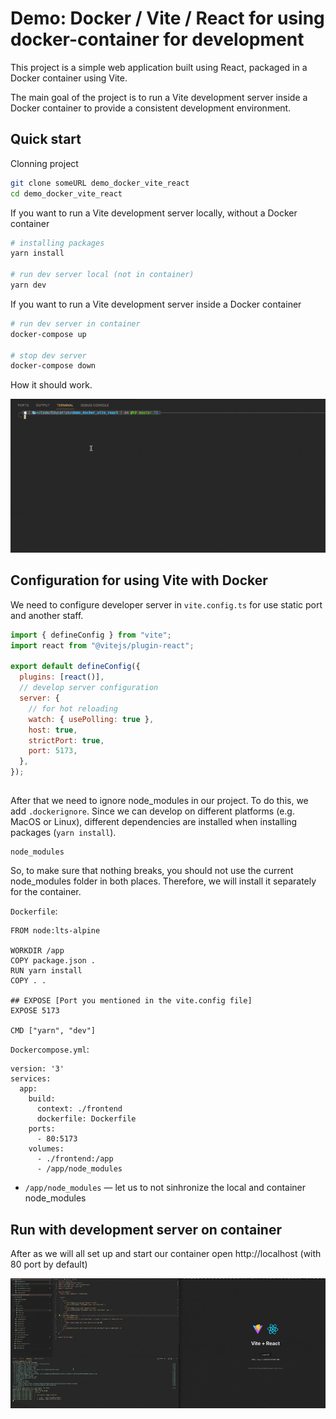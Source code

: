 # Demo: Docker / Vite / React for using docker-container for development

This project is a simple web application built using React, packaged in a Docker container using Vite.

The main goal of the project is to run a Vite development server inside a Docker container to provide a consistent development environment.

## Quick start

Clonning project

```bash
git clone someURL demo_docker_vite_react
cd demo_docker_vite_react
```

If you want to run a Vite development server locally, without a Docker container

```bash
# installing packages
yarn install

# run dev server local (not in container)
yarn dev
```

If you want to run a Vite development server inside a Docker container

```bash
# run dev server in container
docker-compose up

# stop dev server
docker-compose down
```

How it should work.

![example](./example1.gif)

## Configuration for using Vite with Docker

We need to configure developer server in `vite.config.ts` for use static port and another staff.

```js
import { defineConfig } from "vite";
import react from "@vitejs/plugin-react";

export default defineConfig({
  plugins: [react()],
  // develop server configuration
  server: {
    // for hot reloading
    watch: { usePolling: true },
    host: true,
    strictPort: true,
    port: 5173,
  },
});
```

##

After that we need to ignore node_modules in our project. To do this, we add `.dockerignore`. Since we can develop on different platforms (e.g. MacOS or Linux), different dependencies are installed when installing packages (`yarn install`).

```
node_modules
```

So, to make sure that nothing breaks, you should not use the current node_modules folder in both places.
Therefore, we will install it separately for the container.

`Dockerfile`:

```
FROM node:lts-alpine

WORKDIR /app
COPY package.json .
RUN yarn install
COPY . .

## EXPOSE [Port you mentioned in the vite.config file]
EXPOSE 5173

CMD ["yarn", "dev"]
```

`Dockercompose.yml`:

```
version: '3'
services:
  app:
    build:
      context: ./frontend
      dockerfile: Dockerfile
    ports:
      - 80:5173
    volumes:
      - ./frontend:/app
      - /app/node_modules
```

- `/app/node_modules` — let us to not sinhronize the local and container node_modules

## Run with development server on container

After as we will all set up and start our container open http://localhost (with 80 port by default)

![example2](./example2.gif)
